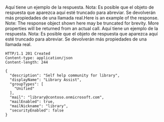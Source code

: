 <span data-ttu-id="ea31b-p107">Aquí tiene un ejemplo de la respuesta. Nota: Es posible que el objeto de respuesta que aparezca aquí esté truncado para abreviar. Se devolverán más propiedades de una llamada real.</span><span class="sxs-lookup"><span data-stu-id="ea31b-p107">Here is an example of the response. Note: The response object shown here may be truncated for brevity. More properties will be returned from an actual call.</span></span>
Aquí tiene un ejemplo de la respuesta. Nota: Es posible que el objeto de respuesta que aparezca aquí esté truncado para abreviar. Se devolverán más propiedades de una llamada real.
<!-- {
  "blockType": "response",
  "truncated": true,
  "@odata.type": "microsoft.graph.group"
} -->
```http
HTTP/1.1 201 Created
Content-type: application/json
Content-length: 244

{
  "description": "Self help community for library",
  "displayName": "Library Assist",
  "groupTypes": [
    "Unified"
  ],
  "mail": "library@contoso.onmicrosoft.com",
  "mailEnabled": true,
  "mailNickname": "library",
  "securityEnabled": false
}
```

<!-- uuid: 8fcb5dbc-d5aa-4681-8e31-b001d5168d79
2015-10-25 14:57:30 UTC -->
<!-- {
  "type": "#page.annotation",
  "description": "Create group",
  "keywords": "",
  "section": "documentation",
  "tocPath": ""
}-->
